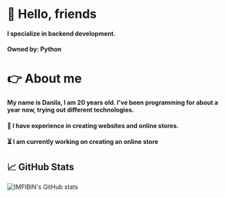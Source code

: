 # :raising_hand: Hello, friends
#### I specialize in backend development.
#### Owned by: Python
# :point_right: About me
#### My name is Danila, I am 20 years old.  I've been programming for about a year now, trying out different technologies. 

#### :microscope: I have experience in creating websites and online stores.

#### :hourglass_flowing_sand: I am currently working on creating an online store
## :chart_with_upwards_trend: GitHub Stats

 ![IMFIBIN's GitHub stats](https://github-readme-stats.vercel.app/api?username=IMFIBIN&show_icons=true&theme=radical)
